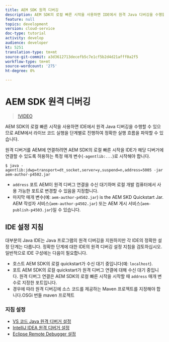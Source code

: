 ```yaml
---
title: AEM SDK 원격 디버깅
description: AEM SDK의 로컬 빠른 시작을 사용하면 IDE에서 원격 Java 디버깅을 수행할 수 있으므로 AEM에서 라이브 코드 실행을 단계별로 진행하여 정확한 실행 흐름을 파악할 수 있습니다.
feature: null
topics: development
version: cloud-service
doc-type: tutorial
activity: develop
audience: developer
kt: 5251
translation-type: tm+mt
source-git-commit: a3d3612713decefb5c7e1cf5b2d4d21afff0a2f5
workflow-type: tm+mt
source-wordcount: '275'
ht-degree: 0%

---
```



# AEM SDK 원격 디버깅

>[!VIDEO](https://video.tv.adobe.com/v/34338/?quality=12&learn=on)

AEM SDK의 로컬 빠른 시작을 사용하면 IDE에서 원격 Java 디버깅을 수행할 수 있으므로 AEM에서 라이브 코드 실행을 단계별로 진행하여 정확한 실행 흐름을 파악할 수 있습니다.

원격 디버거를 AEM에 연결하려면 AEM SDK의 로컬 빠른 시작을 IDE가 해당 디버거에 연결할 수 있도록 허용하는 특정 매개 변수(`-agentlib:...`)로 시작해야 합니다.

```
$ java -agentlib:jdwp=transport=dt_socket,server=y,suspend=n,address=5005 -jar aem-author-p4502.jar   
```

+ `address` 포트 AEM이 원격 디버그 연결을 수신 대기하며 로컬 개발 컴퓨터에서 사용 가능한 포트로 변경할 수 있음을 지정합니다.
+ 마지막 매개 변수(예: `aem-author-p4502.jar`) is the AEM SKD Quickstart Jar. AEM 작성자 서비스(`aem-author-p4502.jar`) 또는 AEM 게시 서비스(`aem-publish-p4503.jar`)일 수 있습니다.

## IDE 설정 지침

대부분의 Java IDE는 Java 프로그램의 원격 디버깅을 지원하지만 각 IDE의 정확한 설정 단계는 다릅니다. 정확한 단계에 대한 IDE의 원격 디버깅 설정 지침을 검토하십시오. 일반적으로 IDE 구성에는 다음이 필요합니다.

+ 호스트 AEM SDK의 로컬 quickstart가 수신 대기 중입니다(예: `localhost`).
+ 포트 AEM SDK의 로컬 quickstart가 원격 디버그 연결에 대해 수신 대기 중입니다. 원격 디버그 연결은 AEM SDK의 로컬 빠른 시작을 시작할 때 `address` 매개 변수로 지정한 포트입니다.
+ 경우에 따라 원격 디버깅에 소스 코드를 제공하는 Maven 프로젝트를 지정해야 합니다.OSGi 번들 maven 프로젝트

### 지침 설정

+ [VS 코드 Java 원격 디버거 설정](https://code.visualstudio.com/docs/java/java-debugging)
+ [IntelliJ IDEA 원격 디버거 설정](https://www.jetbrains.com/help/idea/run-debug-configuration-remote-debug.html)
+ [Eclipse Remote Debugger 설정](https://javapapers.com/core-java/java-remote-debug-with-eclipse/)
